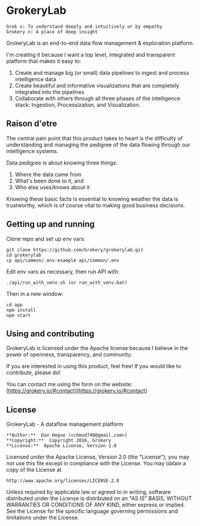 # GrokeryLab

    Grok v: To understand deeply and intuitively or by empathy
    Grokery n: A place of deep insight

GrokeryLab is an end-to-end data flow management & exploration platform.

I'm creating it because I want a top level, integrated and transparent platform that makes it easy to:

1. Create and manage big (or small) data pipelines to ingest and process intelligence data
2. Create beautiful and informative visualizations that are completely integrated into the pipelines
3. Collaborate with others through all three phases of the intelligence stack: Ingestion, Processization, and Visualization. 

## Raison d'etre

The central pain point that this product takes to heart is the difficulty of understanding and managing the pedigree of the data flowing through our intelligence systems.

Data pedigree is about knowing three things:

1. Where the data came from
2. What's been done to it, and
3. Who else uses/knows about it

Knowing these basic facts is essential to knowing weather the data is trustworthy, which is of course vital to making good business decisions.

## Getting up and running

Clone repo and set up env vars:

    git clone https://github.com/Grokery/grokerylab.git
    cd grokerylab
    cp api/common/.env-example api/common/.env

Edit env vars as necessary, then run API with:

    ./api/run_with_venv.sh (or run_with_venv.bat)

Then in a new window:

    cd app
    npm install
    npm start

## Using and contributing

GrokeryLab is licensed under the Apache license because I believe in the power of openness, 
transparency, and community.

If you are interested in using this product, feel free! If you would like to contribute, please do! 

You can contact me using the form on the website: [https://grokery.io/#contact](https://grokery.io/#contact)

## License

GrokeryLab - A dataflow management platform

    **Author:**  Dan Hogue (<chmod740@gmail.com>)
    **Copyright:**  Copyright 2016, Grokery
    **License:**  Apache License, Version 2.0

Licensed under the Apache License, Version 2.0 (the "License");
you may not use this file except in compliance with the License.
You may obtain a copy of the License at

    http://www.apache.org/licenses/LICENSE-2.0

Unless required by applicable law or agreed to in writing, software
distributed under the License is distributed on an "AS IS" BASIS,
WITHOUT WARRANTIES OR CONDITIONS OF ANY KIND, either express or implied.
See the License for the specific language governing permissions and
limitations under the License.

